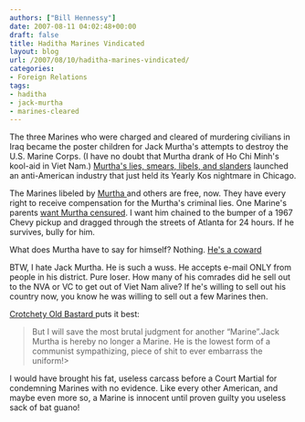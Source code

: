 ```yaml
---
authors: ["Bill Hennessy"]
date: 2007-08-11 04:02:48+00:00
draft: false
title: Haditha Marines Vindicated
layout: blog
url: /2007/08/10/haditha-marines-vindicated/
categories:
- Foreign Relations
tags:
- haditha
- jack-murtha
- marines-cleared
---
```


The three Marines who were charged and cleared of murdering civilians in Iraq became the poster children for Jack Murtha's attempts to destroy the U.S. Marine Corps.  (I have no doubt that Murtha drank of Ho Chi Minh's kool-aid in Viet Nam.)  [Murtha's lies, smears, libels, and slanders](https://hennessysview.com/?p=7310) launched an anti-American industry that just held its Yearly Kos nightmare in Chicago.

The Marines libeled by [Murtha ](https://hennessysview.com/?p=7281)and others are free, now.  They have every right to receive compensation for the Murtha's criminal lies. One Marine's parents [want Murtha censured](https://michellemalkin.com/2007/07/13/marines-parents-want-murtha-censured/).  I want him chained to the bumper of a 1967 Chevy pickup and dragged through the streets of Atlanta for 24 hours.  If he survives, bully for him.

What does Murtha have to say for himself?  Nothing.  [He's a coward ](https://hotair.com/archives/2007/08/10/hot-air-audio-rep-murthas-office-hangs-up-when-asked-about-the-haditha-marines/)

BTW, I hate Jack Murtha.  He is such a wuss.  He accepts e-mail ONLY from people in his district. Pure loser.  How many of his comrades did he sell out to the NVA or VC to get out of Viet Nam alive?   If he's willing to sell out his country now, you know he was willing to sell out a few Marines then.

[Crotchety Old Bastard ](https://crotchetyoldbastard.com/blog/2007/08/blogging_from_the_grave_ltg_ch.html)puts it best:


> But I will save the most brutal judgment for another “Marine”.Jack Murtha is hereby no longer a Marine. He is the lowest form of a communist sympathizing, piece of shit to ever embarrass the uniform!>

I would have brought his fat, useless carcass before a Court Martial for condemning Marines with no evidence. Like every other American, and maybe even more so, a Marine is innocent until proven guilty you useless sack of bat guano!
